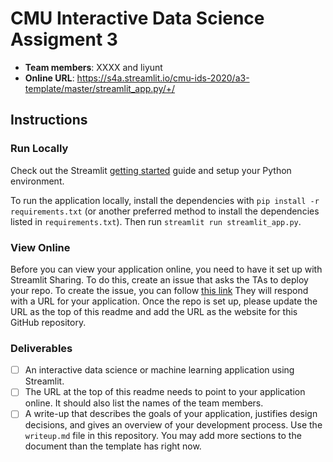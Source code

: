 # CMU Interactive Data Science Assigment 3

* **Team members**: XXXX and liyunt
* **Online URL**: https://s4a.streamlit.io/cmu-ids-2020/a3-template/master/streamlit_app.py/+/

## Instructions

### Run Locally

Check out the Streamlit [getting started](https://docs.streamlit.io/en/stable/getting_started.html) guide and setup your Python environment.

To run the application locally, install the dependencies with `pip install -r requirements.txt` (or another preferred method to install the dependencies listed in `requirements.txt`). Then run `streamlit run streamlit_app.py`.

### View Online

Before you can view your application online, you need to have it set up with Streamlit Sharing. To do this, create an issue that asks the TAs to deploy your repo. To create the issue, you can follow [this link](../../issues/new?body=Dear+TAs%2C+please+add+our+repo+to+Streamlit+sharing+and+then+respond+to+this+issue+with+the+URL+to+the+deployed+application.&title=Setup+Streamlit+sharing&assignees=aditya5558,kunalkhadilkar,erbmoth) They will respond with a URL for your application. Once the repo is set up, please update the URL as the top of this readme and add the URL as the website for this GitHub repository.

### Deliverables

- [ ] An interactive data science or machine learning application using Streamlit.
- [ ] The URL at the top of this readme needs to point to your application online. It should also list the names of the team members. 
- [ ] A write-up that describes the goals of your application, justifies design decisions, and gives an overview of your development process. Use the `writeup.md` file in this repository. You may add more sections to the document than the template has right now.
